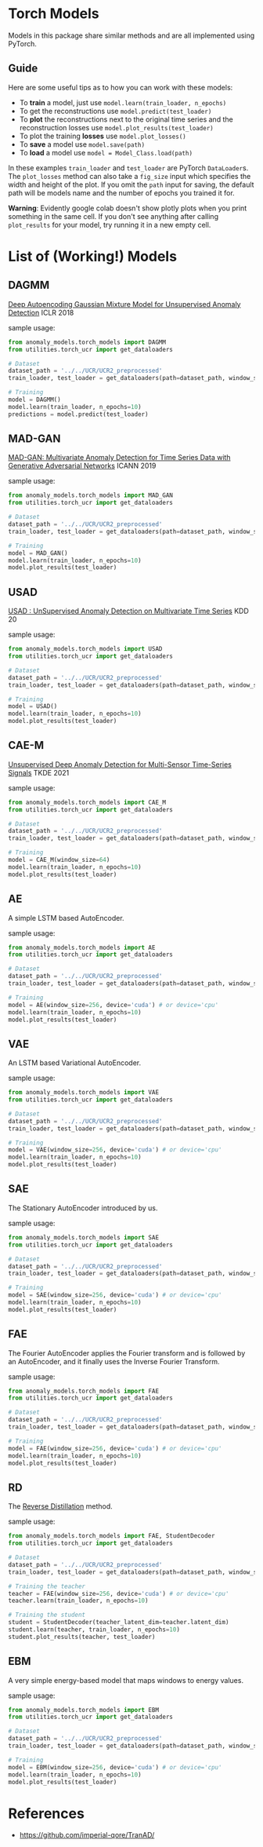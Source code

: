 # Torch Models
Models in this package share similar methods and are all implemented using PyTorch.

## Guide
Here are some useful tips as to how you can work with these models:
- To **train** a model, just use `model.learn(train_loader, n_epochs)`
- To get the reconstructions use `model.predict(test_loader)`
- To **plot** the reconstructions next to the original time series and the reconstruction losses use `model.plot_results(test_loader)`
- To plot the training **losses** use `model.plot_losses()`
- To **save** a model use `model.save(path)`
- To **load** a model use `model = Model_Class.load(path)`

In these examples `train_loader` and `test_loader` are PyTorch `DataLoader`s.
The `plot_losses` method can also take a `fig_size` input which specifies the width and height of the plot.
If you omit the `path` input for saving, the default path will be models name and the number of epochs you trained it for.

**Warning**: Evidently google colab doesn't show plotly plots when you print something in the same cell. 
If you don't see anything after calling `plot_results` for your model, try running it in a new empty cell.

# List of (Working!) Models 

## DAGMM 
[Deep Autoencoding Gaussian Mixture Model for Unsupervised Anomaly Detection](https://bzong.github.io/doc/iclr18-dagmm.pdf)
ICLR 2018

sample usage:

```python
from anomaly_models.torch_models import DAGMM
from utilities.torch_ucr import get_dataloaders

# Dataset
dataset_path = '../../UCR/UCR2_preprocessed'
train_loader, test_loader = get_dataloaders(path=dataset_path, window_size=5, batch_size=64)

# Training 
model = DAGMM()
model.learn(train_loader, n_epochs=10)
predictions = model.predict(test_loader)
```

## MAD-GAN
[MAD-GAN: Multivariate Anomaly Detection for Time Series Data with Generative Adversarial Networks](https://arxiv.org/pdf/1901.04997)
ICANN 2019

sample usage:

```python
from anomaly_models.torch_models import MAD_GAN
from utilities.torch_ucr import get_dataloaders

# Dataset
dataset_path = '../../UCR/UCR2_preprocessed'
train_loader, test_loader = get_dataloaders(path=dataset_path, window_size=5, batch_size=64)

# Training 
model = MAD_GAN()
model.learn(train_loader, n_epochs=10)
model.plot_results(test_loader)
```

## USAD
[USAD : UnSupervised Anomaly Detection on Multivariate Time Series](https://dl.acm.org/doi/pdf/10.1145/3394486.3403392)
KDD 20

sample usage:

```python
from anomaly_models.torch_models import USAD
from utilities.torch_ucr import get_dataloaders

# Dataset
dataset_path = '../../UCR/UCR2_preprocessed'
train_loader, test_loader = get_dataloaders(path=dataset_path, window_size=5, batch_size=64)

# Training  
model = USAD()
model.learn(train_loader, n_epochs=10)
model.plot_results(test_loader)
```

## CAE-M
[Unsupervised Deep Anomaly Detection for Multi-Sensor Time-Series Signals](https://arxiv.org/pdf/2107.12626)
TKDE 2021

sample usage:

```python
from anomaly_models.torch_models import CAE_M
from utilities.torch_ucr import get_dataloaders

# Dataset
dataset_path = '../../UCR/UCR2_preprocessed'
train_loader, test_loader = get_dataloaders(path=dataset_path, window_size=64, batch_size=64)

# Training  
model = CAE_M(window_size=64)
model.learn(train_loader, n_epochs=10)
model.plot_results(test_loader)
```

## AE
A simple LSTM based AutoEncoder.

sample usage:

```python
from anomaly_models.torch_models import AE
from utilities.torch_ucr import get_dataloaders

# Dataset
dataset_path = '../../UCR/UCR2_preprocessed'
train_loader, test_loader = get_dataloaders(path=dataset_path, window_size=256, batch_size=64)

# Training  
model = AE(window_size=256, device='cuda') # or device='cpu'
model.learn(train_loader, n_epochs=10)
model.plot_results(test_loader)
```

## VAE
An LSTM based Variational AutoEncoder.

sample usage:

```python
from anomaly_models.torch_models import VAE
from utilities.torch_ucr import get_dataloaders

# Dataset
dataset_path = '../../UCR/UCR2_preprocessed'
train_loader, test_loader = get_dataloaders(path=dataset_path, window_size=256, batch_size=64)

# Training  
model = VAE(window_size=256, device='cuda') # or device='cpu'
model.learn(train_loader, n_epochs=10)
model.plot_results(test_loader)
```


## SAE
The Stationary AutoEncoder introduced by us.

sample usage:

```python
from anomaly_models.torch_models import SAE
from utilities.torch_ucr import get_dataloaders

# Dataset
dataset_path = '../../UCR/UCR2_preprocessed'
train_loader, test_loader = get_dataloaders(path=dataset_path, window_size=256, batch_size=64)

# Training  
model = SAE(window_size=256, device='cuda') # or device='cpu'
model.learn(train_loader, n_epochs=10)
model.plot_results(test_loader)
```


## FAE
The Fourier AutoEncoder applies the Fourier transform and is followed by an AutoEncoder, and it finally uses the Inverse Fourier Transform.

sample usage:

```python
from anomaly_models.torch_models import FAE
from utilities.torch_ucr import get_dataloaders

# Dataset
dataset_path = '../../UCR/UCR2_preprocessed'
train_loader, test_loader = get_dataloaders(path=dataset_path, window_size=256, batch_size=64)

# Training  
model = FAE(window_size=256, device='cuda') # or device='cpu'
model.learn(train_loader, n_epochs=10)
model.plot_results(test_loader)
```

## RD
The [Reverse Distillation](https://arxiv.org/pdf/2201.10703) method.

sample usage:

```python
from anomaly_models.torch_models import FAE, StudentDecoder
from utilities.torch_ucr import get_dataloaders

# Dataset
dataset_path = '../../UCR/UCR2_preprocessed'
train_loader, test_loader = get_dataloaders(path=dataset_path, window_size=256, batch_size=64)

# Training the teacher
teacher = FAE(window_size=256, device='cuda') # or device='cpu'
teacher.learn(train_loader, n_epochs=10)

# Training the student
student = StudentDecoder(teacher_latent_dim=teacher.latent_dim)
student.learn(teacher, train_loader, n_epochs=10)
student.plot_results(teacher, test_loader)
```

## EBM
A very simple energy-based model that maps windows to energy values.

sample usage:

```python
from anomaly_models.torch_models import EBM
from utilities.torch_ucr import get_dataloaders

# Dataset
dataset_path = '../../UCR/UCR2_preprocessed'
train_loader, test_loader = get_dataloaders(path=dataset_path, window_size=256, batch_size=64)

# Training  
model = EBM(window_size=256, device='cuda') # or device='cpu'
model.learn(train_loader, n_epochs=10)
model.plot_results(test_loader)
```


# References
- https://github.com/imperial-qore/TranAD/
